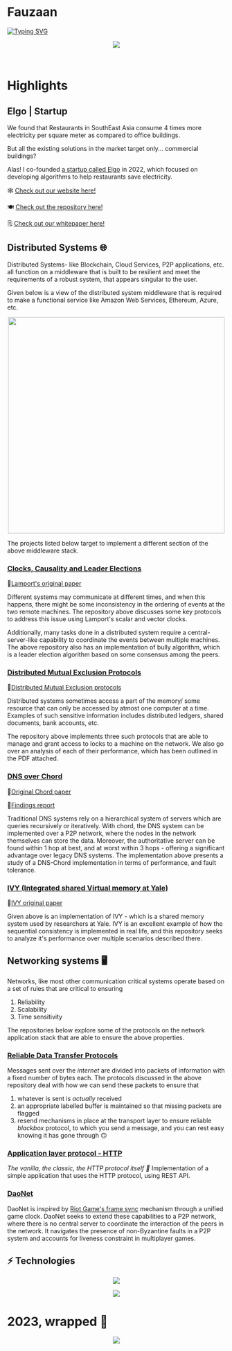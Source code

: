 # Fauzaan
[![Typing SVG](https://readme-typing-svg.demolab.com?font=Fira+Code&duration=2000&pause=1000&color=025EF7&multiline=true&width=435&height=95&lines=Software+and+Data+Engineer;Engineering+Backend+Systems)](https://git.io/typing-svg)

<p align="center">
  <!--<img align="center" src="https://github-readme-stats.vercel.app/api/top-langs/?username=fauzxan&layout=donut&theme=transparent&show_icons=true"/>-->
  <img align="center" src="https://api.githubtrends.io/user/svg/fauzxan/langs?time_range=one_year&loc_metric=changed&theme=classic"/>
</p>

<!--
<details>
  <image align="center" src="https://github-readme-stats.vercel.app/api/wakatime/?username=fauzxan" />
</details> Test change
-->

<br/>

# Highlights

## Elgo | Startup
We found that Restaurants in SouthEast Asia consume 4 times more electricity per square meter as compared to office buildings. 

But all the existing solutions in the market target only... commercial buildings?

Alas! I co-founded [a startup called Elgo](https://www.linkedin.com/company/elgoelectric/) in 2022, which focused on developing algorithms to help restaurants save electricity.

🕸️ [Check out our website here!](https://www.elgoapp.com/)

🍽️ [Check out the repository here!](https://github.com/ElgoElectric)

🗒️ [Check out our whitepaper here!](https://www.elgoapp.com/report.pdf)



## Distributed Systems 🌐
Distributed Systems- like Blockchain, Cloud Services, P2P applications, etc. all function on a middleware that is built to be resilient and meet the requirements of a robust system, that appears singular to the user. 

Given below is a view of the distributed system middleware that is required to make a functional service like Amazon Web Services, Ethereum, Azure, etc. 

<p align="center">
  <img src="https://github.com/fauzxan/fauzxan/assets/92146562/9ad64859-fb05-43c0-b69a-e256291800f9" width="500">
</p>
The projects listed below target to implement a different section of the above middleware stack. 

### [Clocks, Causality and Leader Elections](https://github.com/fauzxan/distributed_systems)
📑[Lamport's original paper](https://lamport.azurewebsites.net/pubs/time-clocks.pdf)

Different systems may communicate at different times, and when this happens, there might be some inconsistency in the ordering of events at the two remote machines. 
The repository above discusses some key protocols to address this issue using Lamport's scalar and vector clocks. 

Additionally, many tasks done in a distributed system require a central-server-like capability to coordinate the events between multiple machines. The above repository also has an implementation of bully algorithm, which is a leader election algorithm based on some consensus among the peers. 

### [Distributed Mutual Exclusion Protocols](https://github.com/fauzxan/distributed_mutual_exclusion) 
📑[Distributed Mutual Exclusion protocols](https://citeseerx.ist.psu.edu/document?repid=rep1&type=pdf&doi=448903fa04b096e85ef272acca9c768b9a8a26f2)

Distributed systems sometimes access a part of the memory/ some resource that can only be accessed by atmost one computer at a time. Examples of such sensitive information includes distributed ledgers, shared documents, bank accounts, etc. 

The repository above implements three such protocols that are able to manage and grant access to locks to a machine on the network. We also go over an analysis of each of their performance, which has been outlined in the PDF attached. 

### [DNS over Chord](https://github.com/fauzxan/dns-chord)
📑[Original Chord paper](https://pdos.csail.mit.edu/papers/chord:sigcomm01/chord_sigcomm.pdf)

📑[Findings report](https://github.com/fauzxan/dns-chord/blob/main/documentation/50_041_Distributed_Systems_Project.pdf)

Traditional DNS systems rely on a hierarchical system of servers which are queries recursively or iteratively. With chord, the DNS system can be implemented over a P2P network, where the nodes in the network themselves can store the data. Moreover, the authoritative server can be found within 1 hop at best, and at worst within 3 hops - offering a significant advantage over legacy DNS systems. The implementation above presents a study of a DNS-Chord implementation in terms of performance, and fault tolerance. 

### [IVY (Integrated shared Virtual memory at Yale)](https://github.com/fauzxan/ivy)
📑[IVY original paper](https://systems.cs.columbia.edu/ds2-class/papers/li-ivy.pdf)

Given above is an implementation of IVY - which is a shared memory system used by researchers at Yale. IVY is an excellent example of how the sequential consistency is implemented in real life, and this repository seeks to analyze it's performance over multiple scenarios described there. 

## Networking systems 🖥️

Networks, like most other communication critical systems operate based on a set of rules that are critical to ensuring 
1. Reliability
2. Scalability
3. Time sensitivity

The repositories below explore some of the protocols on the network application stack that are able to ensure the above properties.

### [Reliable Data Transfer Protocols](https://github.com/fauzxan/Reliable-Data-Transfer)
Messages sent over the _internet_ are divided into packets of information with a fixed number of bytes each. The protocols discussed in the above repository deal with how we can send these packets to ensure that 
1. whatever is sent is _actually_ received 
2. an appropriate labelled buffer is maintained so that missing packets are flagged
3. resend mechanisms in place at the transport layer to ensure reliable _blackbox_ protocol, to which you send a message, and you can rest easy knowing it has gone through 🙃

### [Application layer protocol - HTTP](https://github.com/fauzxan/Network-labs)
_The vanilla, the classic, the HTTP protocol itself 🚀_
Implementation of a simple application that uses the HTTP protocol, using REST API.

### [DaoNet](https://github.com/fauzxan/DaoNet)
DaoNet is inspired by [Riot Game's frame sync](https://technology.riotgames.com/news/determinism-league-legends-unified-clock) mechanism through a unified game clock. DaoNet seeks to extend these capabilities to a P2P network, where there is no central server to coordinate the interaction of the peers in the network. It navigates the presence of non-Byzantine faults in a P2P system and accounts for liveness constraint in multiplayer games.  

 ## ⚡ Technologies


<p align="center">
  <a href="https://skillicons.dev">
    <img src="https://skillicons.dev/icons?i=go,js,java,cpp,python,nodejs,aws,github,grafana,docker,mongodb,mysql,redis,postgres,postman" />
  </a>
</p>
<p align="center">
  <a href="https://skillicons.dev">
        <img src="https://skillicons.dev/icons?i=linux,jenkins,flask,fastapi" />
  </a>
</p>

<!--
![JavaScript](https://img.shields.io/badge/-JavaScript-black?style=flat-square&logo=javascript)
![Nodejs](https://img.shields.io/badge/-Nodejs-black?style=flat-square&logo=Node.js)
![Python](https://img.shields.io/badge/-Python-black?style=flat-square&logo=Python)
![React](https://img.shields.io/badge/-React-black?style=flat-square&logo=react)
![Java](https://img.shields.io/badge/-java-E34A86?style=flat-square&logo=java)
![C++](https://img.shields.io/badge/-C++-00599C?style=flat-square&logo=c)
![HTML5](https://img.shields.io/badge/-HTML5-E34F26?style=flat-square&logo=html5&logoColor=white)
![CSS3](https://img.shields.io/badge/-CSS3-1572B6?style=flat-square&logo=css3)
![TypeScript](https://img.shields.io/badge/-TypeScript-007ACC?style=flat-square&logo=typescript)
![MongoDB](https://img.shields.io/badge/-MongoDB-black?style=flat-square&logo=mongodb)
![Redis](https://img.shields.io/badge/-Redis-black?style=flat-square&logo=Redis)
![PostgreSQL](https://img.shields.io/badge/-PostgreSQL-336791?style=flat-square&logo=postgresql)
![MySQL](https://img.shields.io/badge/-MySQL-black?style=flat-square&logo=mysql)
![Docker](https://img.shields.io/badge/-Docker-black?style=flat-square&logo=docker)
![Amazon AWS](https://img.shields.io/badge/Amazon%20AWS-232F3E?style=flat-square&logo=amazon-aws)
![Git](https://img.shields.io/badge/-Git-black?style=flat-square&logo=git)
![GitHub](https://img.shields.io/badge/-GitHub-181717?style=flat-square&logo=github)
-->
# 2023, wrapped 🚀
<p align="center">
  <a href="https://skillicons.dev">
    <img src="https://github.com/fauzxan/fauzxan/assets/92146562/850c399a-471b-4c11-8234-dbd25bd5c015" />
  </a>
</p>
